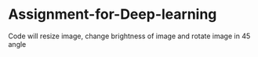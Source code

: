 # Assignment-for-Deep-learning
Code will resize image, change brightness of image and rotate image in 45 angle
